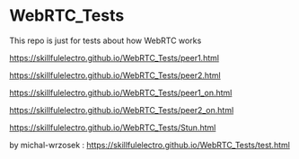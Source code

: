 # WebRTC_Tests
This repo is just for tests about how WebRTC works

https://skillfulelectro.github.io/WebRTC_Tests/peer1.html


https://skillfulelectro.github.io/WebRTC_Tests/peer2.html


https://skillfulelectro.github.io/WebRTC_Tests/peer1_on.html


https://skillfulelectro.github.io/WebRTC_Tests/peer2_on.html





https://skillfulelectro.github.io/WebRTC_Tests/Stun.html



by michal-wrzosek :
https://skillfulelectro.github.io/WebRTC_Tests/test.html
